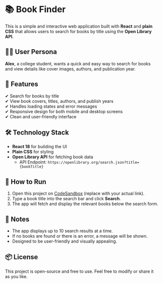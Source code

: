 # 📚 Book Finder

This is a simple and interactive web application built with **React** and **plain CSS** that allows users to search for books by title using the **Open Library API**.

## 🧑‍💻 User Persona

**Alex**, a college student, wants a quick and easy way to search for books and view details like cover images, authors, and publication year.

## 🚀 Features

✔ Search for books by title  
✔ View book covers, titles, authors, and publish years  
✔ Handles loading states and error messages  
✔ Responsive design for both mobile and desktop screens  
✔ Clean and user-friendly interface

## 🛠 Technology Stack

- **React 18** for building the UI  
- **Plain CSS** for styling  
- **Open Library API** for fetching book data  
  - API Endpoint: `https://openlibrary.org/search.json?title={bookTitle}`

## 📂 How to Run

1. Open this project on [CodeSandbox](https://x9wm2h.csb.app/) (replace with your actual link).
2. Type a book title into the search bar and click **Search**.
3. The app will fetch and display the relevant books below the search form.

## 📖 Notes

- The app displays up to 10 search results at a time.
- If no books are found or there is an error, a message will be shown.
- Designed to be user-friendly and visually appealing.

## 📦 License

This project is open-source and free to use. Feel free to modify or share it as you like.
